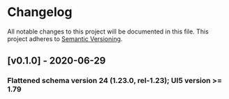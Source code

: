 # Changelog
All notable changes to this project will be documented in this file.
This project adheres to [Semantic Versioning](http://semver.org/spec/v2.0.0.html).

<a name="v0.1.0"></a>
## [v0.1.0] - 2020-06-29
### Flattened schema version 24 (1.23.0, rel-1.23); UI5 version >= 1.79